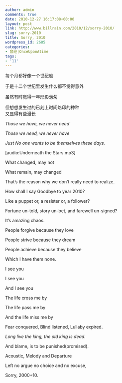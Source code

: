 ```yaml
---
author: admin
comments: true
date: 2010-12-27 16:17:08+00:00
layout: post
link: http://www.billrain.com/2010/12/sorry-2010/
slug: sorry-2010
title: Sorry, 2010
wordpress_id: 2685
categories:
- 曾经|OnceUponAtime
tags:
- '11'
---
```


每个月都好像一个世纪般

于是十二个世纪里发生什么都不觉得意外

虽然有时觉得一年形影匆匆

但想想发生过的已刻上时间烙印的种种  
又显得有些漫长

_Those we have, we never need_

_Those we need, we never have_

_Just No one wants to be themselves these days._

[audio:Underneath the Stars.mp3]

<!-- more -->

What changed, may not

What remain, may changed

That’s the reason why we don’t really need to realize.

How shall I say Goodbye to year 2010?

Like a puppet or, a resister or, a follower?

Fortune un-told, story un-bet, and farewell un-signed?

It’s amazing chaos.

People forgive because they love

People strive because they dream

People achieve because they believe

Which I have them none.

I see you

I see you 

And I see you

The life cross me by

The life pass me by

And the life miss me by

Fear conquered, Blind listened, Lullaby expired.

_Long live the king, the old king is dead._

And blame, is to be punished(promised).

Acoustic, Melody and Departure 

Left no argue no choice and no excuse,

Sorry, 2000+10.
